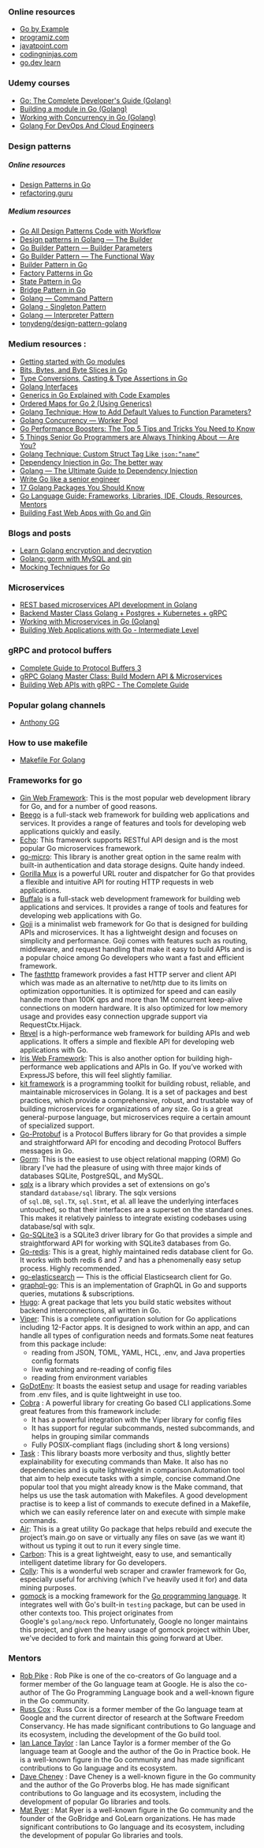 
### Online resources
- [Go by Example](https://gobyexample.com/)
- [programiz.com](https://www.programiz.com/golang)
- [javatpoint.com](https://www.javatpoint.com/go-tutorial)
- [codingninjas.com](https://www.codingninjas.com/studio/library/go)
- [go.dev learn](https://go.dev/learn/)


### Udemy courses
- [Go: The Complete Developer's Guide (Golang)](https://www.udemy.com/course/go-the-complete-developers-guide/)
- [Building a module in Go (Golang)](https://www.udemy.com/course/building-a-module-in-go-golang/)
- [Working with Concurrency in Go (Golang)](https://www.udemy.com/course/working-with-concurrency-in-go-golang/)
- [Golang For DevOps And Cloud Engineers](https://www.udemy.com/course/golang-for-devops-and-cloud-engineers/)


### Design patterns
##### Online resources 
- [Design Patterns in Go](https://www.udemy.com/course/design-patterns-go/)
- [refactoring.guru](https://refactoring.guru/design-patterns/go)
##### Medium resources
- [Go All Design Patterns Code with Workflow](https://dev.to/gopher/go-all-design-patterns-code-with-workflow-ea1)
 - [Design patterns in Golang — The Builder](https://devcharmander.medium.com/design-patterns-in-golang-the-builder-dac468a71194)
 - [Go Builder Pattern — Builder Parameters](https://devcharmander.medium.com/go-builder-pattern-builder-parameters-637cd3f46240)
 - [Go Builder Pattern — The Functional Way](https://devcharmander.medium.com/go-builder-pattern-the-functional-way-e40f347017ce)
 - [Builder Pattern in Go](https://blog.devgenius.io/builder-pattern-in-go-5c740f369119)
 - [Factory Patterns in Go](https://blog.devgenius.io/factory-patterns-in-go-d9a93ed47d96)
 - [State Pattern in Go](https://medium.com/@josueparra2892/state-pattern-in-go-eeb05739d12d)
 - [Bridge Pattern in Go](https://medium.com/@josueparra2892/bridge-pattern-in-go-bba508449db)
 - [Golang — Command Pattern](https://medium.com/@MTrax/golang-command-pattern-931c44e7fa11)
 - [Golang - Singleton Pattern](https://medium.com/@MTrax/golang-patterns-singleton-91170817336b)
 - [Golang — Interpreter Pattern](https://medium.com/@MTrax/golang-interpreter-pattern-411e6d5e4a30)
 - [tonydeng/design-pattern-golang](https://github.com/tonydeng/design-pattern-golang)

### Medium resources :
 - [Getting started with Go modules](https://medium.com/@fonseka.live/getting-started-with-go-modules-b3dac652066d)
 - [Bits, Bytes, and Byte Slices in Go](https://medium.com/@tyler_brewer2/bits-bytes-and-byte-slices-in-go-8a99012dcc8f)
 - [Type Conversions, Casting & Type Assertions in Go](https://medium.com/@rocketlaunchr.cloud/type-conversions-casting-type-assertions-fb295430e387)
 - [Golang Interfaces](https://medium.com/full-stack-tips/golang-interfaces-26033f6a8858)
 - [Generics in Go Explained with Code Examples](https://www.freecodecamp.org/news/generics-in-golang/)
 - [Ordered Maps for Go 2 (Using Generics)](https://medium.com/swlh/ordered-maps-for-go-using-generics-875ef3816c71)
 - [Golang Technique: How to Add Default Values to Function Parameters?](https://medium.com/@func25/golang-secret-how-to-add-default-values-to-function-parameters-60bd1e9625dc)
 - [Golang Concurrency — Worker Pool](https://blog.devgenius.io/golang-concurrency-worker-pool-2aff9cbc6255)
 - [Go Performance Boosters: The Top 5 Tips and Tricks You Need to Know](https://medium.com/@func25/go-performance-boosters-the-top-5-tips-and-tricks-you-need-to-know-e5cf6e5bc683)
 - [5 Things Senior Go Programmers are Always Thinking About — Are You?](https://medium.com/@func25/what-senior-go-programmers-are-considering-da77b1546c77)
 - [Golang Technique: Custom Struct Tag Like `json:”name”`](https://levelup.gitconnected.com/golang-technique-custom-struct-tag-technique-in-go-8667bf7da457)
 - [Dependency Injection in Go: The better way](https://faun.pub/dependency-injection-in-go-the-better-way-833e2cc65fab)
 - [Golang — The Ultimate Guide to Dependency Injection](https://medium.com/@MTrax/golang-the-ultimate-guide-to-dependency-injection-4556b97f9cbd)
 - [Write Go like a senior engineer](https://levelup.gitconnected.com/write-go-like-a-senior-engineer-eee7f03a1883)
 - [17 Golang Packages You Should Know](https://medium.com/this-code/17-golang-packages-you-should-know-c7f156b1270e)
 - [Go Language Guide: Frameworks, Libraries, IDE, Clouds, Resources, Mentors](https://tomaszs2.medium.com/go-guide-frameworks-libraries-ide-clouds-resources-mentors-a97e17268d7e)
 - [Building Fast Web Apps with Go and Gin](https://medium.com/@func25/gin-and-golang-concepts-8a970d8b6180)


### Blogs and posts
- [Learn Golang encryption and decryption](https://blog.logrocket.com/learn-golang-encryption-decryption)
- [Golang: gorm with MySQL and gin](https://blog.canopas.com/golang-gorm-with-mysql-and-gin-ab876f406244)
- [Mocking Techniques for Go](https://www.myhatchpad.com/insight/mocking-techniques-for-go/)
### Microservices

- [REST based microservices API development in Golang](https://udemy.com/course/rest-based-microservices-api-development-in-go-lang)
- [Backend Master Class Golang + Postgres + Kubernetes + gRPC](https://udemy.com/course/backend-master-class-golang-postgresql-kubernetes/)
- [Working with Microservices in Go (Golang)](https://udemy.com/course/working-with-microservices-in-go)
- [Building Web Applications with Go - Intermediate Level](https://udemy.com/course/building-web-applications-with-go-intermediate-level/)


### gRPC and protocol buffers
- [Complete Guide to Protocol Buffers 3](https://udemy.com/course/protocol-buffers/)
- [gRPC Golang Master Class: Build Modern API & Microservices](https://udemy.com/course/grpc-golang/)
- [Building Web APIs with gRPC - The Complete Guide](https://udemy.com/course/building-web-apis-with-grpc-the-complete-guide/)


### Popular golang channels
- [Anthony GG](https://www.youtube.com/@anthonygg_/playlists)

### How to use makefile
- [Makefile For Golang](https://www.youtube.com/watch?v=QPfNopc6B_g)




### Frameworks for go

- [Gin Web Framework](https://gin-gonic.com/): This is the most popular web development library for Go, and for a number of good reasons.
- [Beego](https://beego.vip/) is a full-stack web framework for building web applications and services. It provides a range of features and tools for developing web applications quickly and easily. 
- [Echo](https://echo.labstack.com/guide/): This framework supports RESTful API design and is the most popular Go microservices framework.
- [go-micro](https://github.com/go-micro/go-micro): This library is another great option in the same realm with built-in authentication and data storage designs. Quite handy indeed.
- [Gorilla Mux](https://github.com/gorilla/mux) is a powerful URL router and dispatcher for Go that provides a flexible and intuitive API for routing HTTP requests in web applications. 
- [Buffalo](https://gobuffalo.io) is a full-stack web development framework for building web applications and services. It provides a range of tools and features for developing web applications with Go. 
- [Goji](https://goji.io/) is a minimalist web framework for Go that is designed for building APIs and microservices. It has a lightweight design and focuses on simplicity and performance. Goji comes with features such as routing, middleware, and request handling that make it easy to build APIs and is a popular choice among Go developers who want a fast and efficient framework. 
- The [fasthttp](https://github.com/valyala/fasthttp) framework provides a fast HTTP server and client API which was made as an alternative to net/http due to its limits on optimization opportunities. It is optimized for speed and can easily handle more than 100K qps and more than 1M concurrent keep-alive connections on modern hardware. It is also optimized for low memory usage and provides easy connection upgrade support via RequestCtx.Hijack. 
- [Revel](https://revel.github.io/) is a high-performance web framework for building APIs and web applications. It offers a simple and flexible API for developing web applications with Go.
- [Iris Web Framework](https://www.iris-go.com/): This is also another option for building high-performance web applications and APIs in Go. If you’ve worked with ExpressJS before, this will feel slightly familiar. 
- [kit framework](https://github.com/go-kit/kit) is a programming toolkit for building robust, reliable, and maintainable microservices in Golang. It is a set of packages and best practices, which provide a comprehensive, robust, and trustable way of building microservices for organizations of any size. Go is a great general-purpose language, but microservices require a certain amount of specialized support. 
- [Go-Protobuf](https://github.com/golang/protobuf) is a Protocol Buffers library for Go that provides a simple and straightforward API for encoding and decoding Protocol Buffers messages in Go. 
- [Gorm](https://github.com/go-gorm/gorm): This is the easiest to use object relational mapping (ORM) Go library I’ve had the pleasure of using with three major kinds of databases SQLite, PostgreSQL, and MySQL.
- [sqlx]( https://github.com/jmoiron/sqlx/) is a library which provides a set of extensions on go's standard `database/sql` library. The sqlx versions of `sql.DB`, `sql.TX`, `sql.Stmt`, et al. all leave the underlying interfaces untouched, so that their interfaces are a superset on the standard ones. This makes it relatively painless to integrate existing codebases using database/sql with sqlx.
- [Go-SQLite3](https://github.com/mattn/go-sqlite3) is a SQLite3 driver library for Go that provides a simple and straightforward API for working with SQLite3 databases from Go. 
- [Go-redis](https://github.com/go-redis/redis): This is a great, highly maintained redis database client for Go. It works with both redis 6 and 7 and has a phenomenally easy setup process. Highly recommended.
- [go-elasticsearch](https://github.com/elastic/go-elasticsearch) — This is the official Elasticsearch client for Go. 
- [graphql-go](https://github.com/graphql-go/graphql): This is an implementation of GraphQL in Go and supports queries, mutations & subscriptions. 
- [Hugo](https://github.com/gohugoio/hugo): A great package that lets you build static websites without backend interconnections, all written in Go. 
- [Viper](https://github.com/spf13/viper): This is a complete configuration solution for Go applications including 12-Factor apps.  It is designed to work within an app, and can handle all types of configuration needs and formats.Some neat features from this package include:
  - reading from JSON, TOML, YAML, HCL, .env, and Java properties config formats
  - live watching and re-reading of config files
  - reading from environment variables
- [GoDotEnv](https://github.com/joho/godotenv): It boasts the easiest setup and usage for reading variables from .env files, and is quite lightweight in use too. 
- [Cobra](https://github.com/spf13/cobra) : A powerful library for creating Go based CLI applications.Some great features from this framework include:
  - It has a powerful integration with the Viper library for config files
  - It has support for regular subcommands, nested subcommands, and helps in grouping similar commands
  - Fully POSIX-compliant flags (including short & long versions)
- [Task](https://taskfile.dev/) : This library boasts more verbosity and thus, slightly better explainability for executing commands than Make. It also has no dependencies and is quite lightweight in comparison.Automation tool that aim to help execute tasks with a simple, concise command.One popular tool that you might already know is the Make command, that helps us use the task automation with Makefiles. A good development practise is to keep a list of commands to execute defined in a Makefile, which we can easily reference later on and execute with simple make commands.
- [Air](https://github.com/cosmtrek/air): This is a great utility Go package that helps rebuild and execute the project’s main.go on save or virtually any files on save (as we want it) without us typing it out to run it every single time. 
- [Carbon](https://github.com/golang-module/carbon): This is a great lightweight, easy to use, and semantically intelligent datetime library for Go developers.
- [Colly](https://github.com/gocolly/colly): This is a wonderful web scraper and crawler framework for Go, especially useful for archiving (which I’ve heavily used it for) and data mining purposes. 
- [gomock](https://github.com/uber-go/mock) is a mocking framework for the [Go programming language](http://go.dev/). It integrates well with Go's built-in `testing` package, but can be used in other contexts too. This project originates from Google's `golang/mock` repo. Unfortunately, Google no longer maintains this project, and given the heavy usage of gomock project within Uber, we've decided to fork and maintain this going forward at Uber.

### Mentors
- [Rob Pike](https://en.m.wikipedia.org/wiki/Rob_Pike) : Rob Pike is one of the co-creators of Go language and a former member of the Go language team at Google. He is also the co-author of The Go Programming Language book and a well-known figure in the Go community. 
- [Russ Cox](https://swtch.com/~rsc/) : Russ Cox is a former member of the Go language team at Google and the current director of research at the Software Freedom Conservancy. He has made significant contributions to Go language and its ecosystem, including the development of the Go build tool. 
- [Ian Lance Taylor](#) : Ian Lance Taylor is a former member of the Go language team at Google and the author of the Go in Practice book. He is a well-known figure in the Go community and has made significant contributions to Go language and its ecosystem.
- [Dave Cheney](https://dave.cheney.net/) : Dave Cheney is a well-known figure in the Go community and the author of the Go Proverbs blog. He has made significant contributions to Go language and its ecosystem, including the development of popular Go libraries and tools. 
- [Mat Ryer](https://medium.com/@matryer) : Mat Ryer is a well-known figure in the Go community and the founder of the GoBridge and GoLearn organizations. He has made significant contributions to Go language and its ecosystem, including the development of popular Go libraries and tools. 